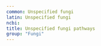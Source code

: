 ```yaml
---
common: Unspecified fungi
latin: Unspecified fungi
ncbi: 
title: Unspecified fungi pathways
group: "Fungi"
---
```

